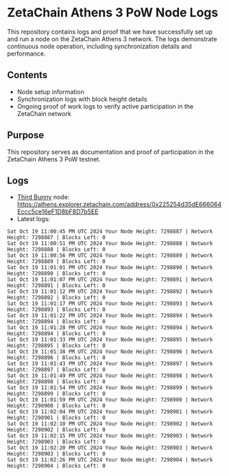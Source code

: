# ZetaChain Athens 3 PoW Node Logs
This repository contains logs and proof that we have successfully set up and run a node on the ZetaChain Athens 3 network. The logs demonstrate continuous node operation, including synchronization details and performance.

## Contents
- Node setup information
- Synchronization logs with block height details
- Ongoing proof of work logs to verify active participation in the ZetaChain network

## Purpose
This repository serves as documentation and proof of participation in the ZetaChain Athens 3 PoW testnet.

## Logs

- [Third Bunny](https://thirdbunny.xyz/) node: https://athens.explorer.zetachain.com/address/0x225254d35dE666064Eccc5ce16eF1D8bF8D7b5EE
- Latest logs:
```
Sat Oct 19 11:00:45 PM UTC 2024 Your Node Height: 7298887 | Network Height: 7298887 | Blocks Left: 0
Sat Oct 19 11:00:51 PM UTC 2024 Your Node Height: 7298888 | Network Height: 7298888 | Blocks Left: 0
Sat Oct 19 11:00:56 PM UTC 2024 Your Node Height: 7298889 | Network Height: 7298889 | Blocks Left: 0
Sat Oct 19 11:01:01 PM UTC 2024 Your Node Height: 7298890 | Network Height: 7298890 | Blocks Left: 0
Sat Oct 19 11:01:07 PM UTC 2024 Your Node Height: 7298891 | Network Height: 7298891 | Blocks Left: 0
Sat Oct 19 11:01:12 PM UTC 2024 Your Node Height: 7298892 | Network Height: 7298892 | Blocks Left: 0
Sat Oct 19 11:01:17 PM UTC 2024 Your Node Height: 7298893 | Network Height: 7298893 | Blocks Left: 0
Sat Oct 19 11:01:22 PM UTC 2024 Your Node Height: 7298894 | Network Height: 7298894 | Blocks Left: 0
Sat Oct 19 11:01:28 PM UTC 2024 Your Node Height: 7298894 | Network Height: 7298894 | Blocks Left: 0
Sat Oct 19 11:01:33 PM UTC 2024 Your Node Height: 7298895 | Network Height: 7298895 | Blocks Left: 0
Sat Oct 19 11:01:38 PM UTC 2024 Your Node Height: 7298896 | Network Height: 7298896 | Blocks Left: 0
Sat Oct 19 11:01:43 PM UTC 2024 Your Node Height: 7298897 | Network Height: 7298897 | Blocks Left: 0
Sat Oct 19 11:01:49 PM UTC 2024 Your Node Height: 7298898 | Network Height: 7298898 | Blocks Left: 0
Sat Oct 19 11:01:54 PM UTC 2024 Your Node Height: 7298899 | Network Height: 7298899 | Blocks Left: 0
Sat Oct 19 11:01:59 PM UTC 2024 Your Node Height: 7298900 | Network Height: 7298900 | Blocks Left: 0
Sat Oct 19 11:02:04 PM UTC 2024 Your Node Height: 7298901 | Network Height: 7298901 | Blocks Left: 0
Sat Oct 19 11:02:10 PM UTC 2024 Your Node Height: 7298902 | Network Height: 7298902 | Blocks Left: 0
Sat Oct 19 11:02:15 PM UTC 2024 Your Node Height: 7298903 | Network Height: 7298903 | Blocks Left: 0
Sat Oct 19 11:02:20 PM UTC 2024 Your Node Height: 7298903 | Network Height: 7298903 | Blocks Left: 0
Sat Oct 19 11:02:26 PM UTC 2024 Your Node Height: 7298904 | Network Height: 7298904 | Blocks Left: 0
```
